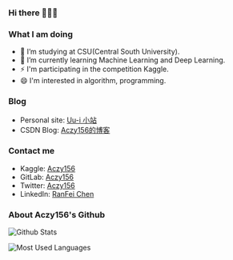 ### Hi there 👋👋👋



### What I am doing

- 🔭 I’m studying at CSU(Central South University).
- 🌱 I’m currently learning Machine Learning and Deep Learning.
- ⚡ I'm participating in the competition Kaggle.
- 😄 I'm interested in algorithm,  programming.

### Blog

* Personal site: [Uu-i 小站](http://aczy156.xyz/)
* CSDN Blog: [Aczy156的博客](https://blog.csdn.net/qq_43345204?t=1)

### Contact me

* Kaggle: [Aczy156](https://www.kaggle.com/aczy156)
* GitLab: [Aczy156](https://gitlab.com/Aczy156)
* Twitter: [Aczy156](https://twitter.com/aczy156)
* LinkedIn: [RanFei Chen](https://www.linkedin.com/in/%E5%86%89%E9%A3%9E-%E9%99%88-9aa2b51a8/) 



### About Aczy156's Github



![Github Stats](https://github-readme-stats.vercel.app/api?username=Aczy156&show_icons=true&theme=dark)

![Most Used Languages](https://github-readme-stats.vercel.app/api/top-langs/?username=Aczy156&theme=dark)